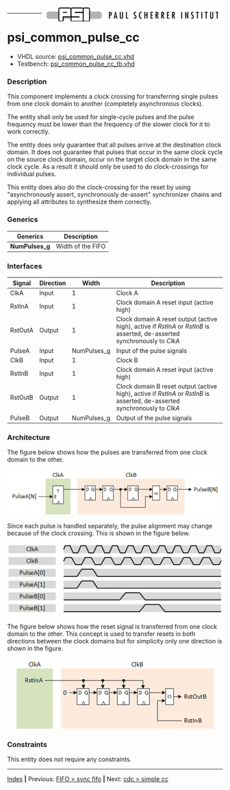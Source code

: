 <img align="right" src="../psi_logo.png">

***

# psi\_common\_pulse\_cc

- VHDL source: [psi_common_pulse_cc.vhd](../../hdl/psi_common_pulse_cc_.vhd)
- Testbench: [psi_common_pulse_cc_tb.vhd](../../testbench/psi_common_pulse_cc_tb/psi_common_pulse_cc_tb.vhd)

### Description

This component implements a clock crossing for transferring single pulses from one clock domain to another (completely asynchronous clocks).

The entity shall only be used for single-cycle pulses and the pulse frequency must be lower than the frequency of the slower clock for it to work correctly.

The entity does only guarantee that all pulses arrive at the destination clock domain. It does not guarantee that pulses that occur in the same clock cycle on the source clock domain, occur on the target clock domain in the same clock cycle. As a result it should only be used to do
clock-crossings for individual pulses.

This entity does also do the clock-crossing for the reset by using "asynchronously assert, synchronously de-assert" synchronizer chains and applying all attributes to synthesize them correctly.

### Generics
Generics         | Description
-----------------|-------------
**NumPulses\_g** | Width of the FIFO

### Interfaces

Signal                | Direction  | Width         | Description
----------------------|------------|---------------|-----------------------------------------------   
ClkA                  | Input      | 1             | Clock A
RstInA                | Input      | 1             | Clock domain A reset input (active high)
RstOutA               | Output     | 1             | Clock domain A reset output (active high), active if *RstInA* or *RstInB* is asserted, de-asserted synchronously to *ClkA*
PulseA                | Input      | NumPulses\_g  | Input of the pulse signals          
ClkB                  | Input      | 1             | Clock B
RstInB                | Input      | 1             | Clock domain A reset input (active high)
RstOutB               | Output     | 1             | Clock domain B reset output (active high), active if *RstInA* or *RstInB* is asserted, de-asserted synchronously to *ClkA*
PulseB                | Output     | NumPulses\_g  | Output of the pulse signals

### Architecture

The figure below shows how the pulses are transferred from one clock domain to the other.

<p align="center"> <img src="fig5.png"> </p>

Since each pulse is handled separately, the pulse alignment may change because of the clock crossing. This is shown in the figure below.

<p align="center"> <img src="fig6.png"> </p>

The figure below shows how the reset signal is transferred from one clock domain to the other. This concept is used to transfer resets in both directions between the clock domains but for simplicity only one direction is shown in the figure.

<p align="center"> <img src="fig7.png"> </p>

### Constraints

This entity does not require any constraints.
***
[Index](../psi_common_index.md) **|** Previous: [FIFO > sync fifo](../ch4_fifos/ch4_2_sync_fifo.md) **|** Next: [cdc > simple cc](../ch5_cc/ch5_2_simple_cc.md)
